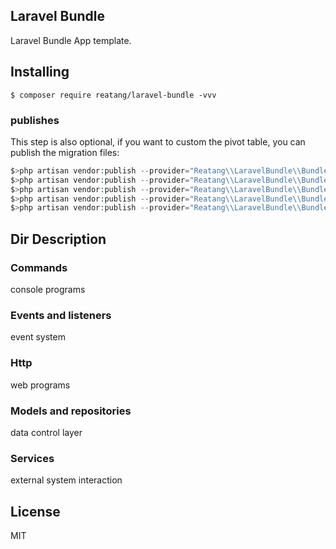 Laravel Bundle
---

Laravel Bundle App template.

## Installing

```shell
$ composer require reatang/laravel-bundle -vvv
```

### publishes

This step is also optional, if you want to custom the pivot table, you can publish the migration files:

```php
$>php artisan vendor:publish --provider="Reatang\\LaravelBundle\\BundleServiceProvider" --tag=migrations
$>php artisan vendor:publish --provider="Reatang\\LaravelBundle\\BundleServiceProvider" --tag=config
$>php artisan vendor:publish --provider="Reatang\\LaravelBundle\\BundleServiceProvider" --tag=views
$>php artisan vendor:publish --provider="Reatang\\LaravelBundle\\BundleServiceProvider" --tag=lang
$>php artisan vendor:publish --provider="Reatang\\LaravelBundle\\BundleServiceProvider" --tag=public
```

## Dir Description

### Commands
console programs
    
### Events and listeners
event system
    
### Http
web programs
    
### Models and repositories
data control layer
    
### Services
external system interaction

## License

MIT
